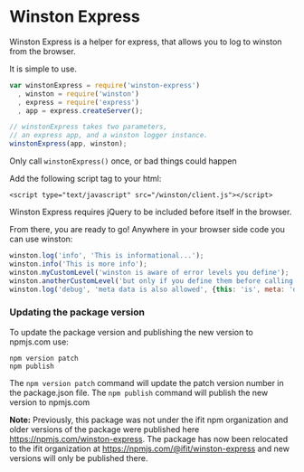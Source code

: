 
# Winston Express

Winston Express is a helper for express, that allows you to log to
winston from the browser. 

It is simple to use.

```javascript
var winstonExpress = require('winston-express')
  , winston = require('winston')
  , express = require('express')
  , app = express.createServer();

// winstonExpress takes two parameters,
// an express app, and a winston logger instance.
winstonExpress(app, winston);
```
Only call `winstonExpress()` once, or bad things could happen

Add the following script tag to your html:

    <script type="text/javascript" src="/winston/client.js"></script>

Winston Express requires jQuery to be included before itself in the
browser.

From there, you are ready to go! Anywhere in your browser side code you
can use winston:

```javascript
winston.log('info', 'This is informational...');
winston.info('This is more info');
winston.myCustomLevel('winston is aware of error levels you define');
winston.anotherCustomLevel('but only if you define them before calling winstonExpress()');
winston.log('debug', 'meta data is also allowed', {this: 'is', meta: 'data'});
```

### Updating the package version

To update the package version and publishing the new version to npmjs.com use:
```
npm version patch
npm publish
```
The `npm version patch` command will update the patch version number in the package.json file.
The `npm publish` command will publish the new version to npmjs.com

**Note:** Previously, this package was not under the ifit npm organization and older versions of the package were published here https://npmjs.com/winston-express. The package has now been relocated to the ifit organization at https://npmjs.com/@ifit/winston-express and new versions will only be published there.
